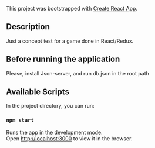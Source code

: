 This project was bootstrapped with [Create React App](https://github.com/facebook/create-react-app).

## Description

Just a concept test for a game done in React/Redux. 

## Before running the application

Please, install Json-server, and run db.json in the root path

## Available Scripts

In the project directory, you can run:

### `npm start`

Runs the app in the development mode.<br>
Open [http://localhost:3000](http://localhost:3000) to view it in the browser.
